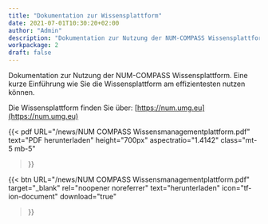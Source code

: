 ```yaml
---
title: "Dokumentation zur Wissensplattform"
date: 2021-07-01T10:30:20+02:00
author: "Admin"
description: "Dokumentation zur Nutzung der NUM-COMPASS Wissensplattform"
workpackage: 2
draft: false
---
```


Dokumentation zur Nutzung der NUM-COMPASS Wissensplattform. Eine kurze Einführung wie Sie die Wissensplattform am effizientesten nutzen können.

Die Wissensplattform finden Sie über: [https://num.umg.eu](https://num.umg.eu)

{{< pdf
    URL="/news/NUM COMPASS Wissensmanagementplattform.pdf"
    text="PDF herunterladen"
    height="700px"
    aspectratio="1.4142"
    class="mt-5 mb-5"
>}}


{{< btn
        URL="/news/NUM COMPASS Wissensmanagementplattform.pdf"
        target="_blank"
        rel="noopener noreferrer"
        text="herunterladen"
        icon="tf-ion-document"
        download="true"
>}}
